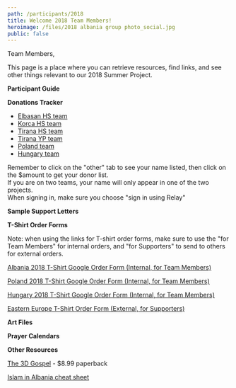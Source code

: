 ```yaml
---
path: /participants/2018
title: Welcome 2018 Team Members!
heroimage: /files/2018 albania group photo_social.jpg
public: false
---
```

Team Members, 

This page is a place where you can retrieve resources, find links, and see other things relevant to our 2018 Summer Project. 

**Participant Guide**


**Donations Tracker**

* [Elbasan HS team](https://smapp.cru.org/admin/projects/1442)
* [Korca HS team](https://smapp.cru.org/admin/projects/1443)
* [Tirana HS team](https://smapp.cru.org/admin/projects/1446)
* [Tirana YP team](https://smapp.cru.org/admin/projects/985)
* [Poland team](https://smapp.cru.org/admin/projects/1444)
* [Hungary team](https://smapp.cru.org/admin/projects/1447)

Remember to click on the "other" tab to see your name listed, then click on the $amount to get your donor list.\
If you are on two teams, your name will only appear in one of the two projects.\
When signing in, make sure you choose "sign in using Relay"

**Sample Support Letters**

**T-Shirt Order Forms**

Note: when using the links for T-shirt order forms, make sure to use the "for Team Members" for internal orders, and "for Supporters" to send to others for external orders.

[Albania 2018 T-Shirt Google Order Form (Internal, for Team Members)](https://docs.google.com/forms/d/1131BWBnnkSpqnuNZ6e40DTmHSzUyQ6o4XDNiCEmUYec/viewform?edit_requested=true)

[Poland 2018 T-Shirt Google Order Form (Internal, for Team Members)](https://docs.google.com/forms/d/10uFAZRqV4OIb6h13zEe2LYpQ7t0n6RqkE9uazIwg_HA/viewform?edit_requested=true)

[Hungary 2018 T-Shirt Google Order Form (Internal, for Team Members)](https://docs.google.com/forms/d/1Uj4y2K0QU9ZlxhhPiGwx9qao5byKUfnmYU5B8C5QWo4/viewform?edit_requested=true)

[Eastern Europe T-Shirt Order Form (External, for Supporters)](https://docs.google.com/forms/d/1yYPd3C062VWM6qBzY-eE2beNDXOzcU1z8lJjBejJiwk/viewform?edit_requested=true)

**Art Files**

**Prayer Calendars**

**Other Resources**

[The 3D Gospel](https://www.amazon.com/dp/0692338012/ref=cm_sw_r_cp_awdb_t1_KOo3AbAWW8CE5) - $8.99 paperback

[Islam in Albania cheat sheet](/files/islam_in_albania_cheat_sheet.pdf)
